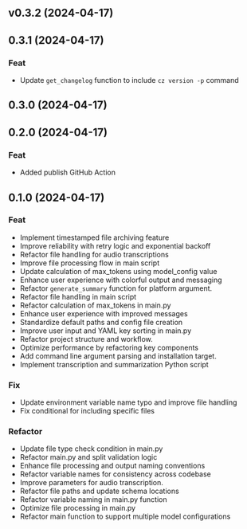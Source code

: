 ## v0.3.2 (2024-04-17)

## 0.3.1 (2024-04-17)

### Feat

- Update `get_changelog` function to include `cz version -p` command

## 0.3.0 (2024-04-17)

## 0.2.0 (2024-04-17)

### Feat

- Added publish GitHub Action

## 0.1.0 (2024-04-17)

### Feat

- Implement timestamped file archiving feature
- Improve reliability with retry logic and exponential backoff
- Refactor file handling for audio transcriptions
- Improve file processing flow in main script
- Update calculation of max_tokens using model_config value
- Enhance user experience with colorful output and messaging
- Refactor `generate_summary` function for platform argument.
- Refactor file handling in main script
- Refactor calculation of max_tokens in main.py
- Enhance user experience with improved messages
- Standardize default paths and config file creation
- Improve user input and YAML key sorting in main.py
- Refactor project structure and workflow.
- Optimize performance by refactoring key components
- Add command line argument parsing and installation target.
- Implement transcription and summarization Python script

### Fix

- Update environment variable name typo and improve file handling
- Fix conditional for including specific files

### Refactor

- Update file type check condition in main.py
- Refactor main.py and split validation logic
- Enhance file processing and output naming conventions
- Refactor variable names for consistency across codebase
- Improve parameters for audio transcription.
- Refactor file paths and update schema locations
- Refactor variable naming in main.py function
- Optimize file processing in main.py
- Refactor main function to support multiple model configurations
